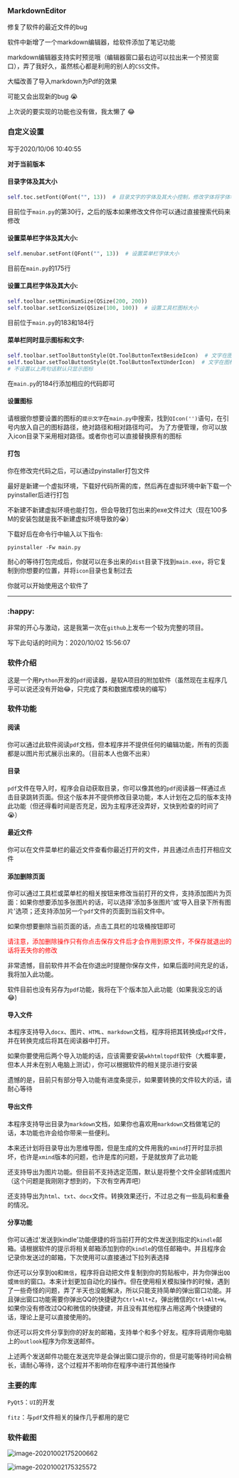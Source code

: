 ### MarkdownEditor
修复了软件的最近文件的bug

软件中新增了一个markdown编辑器，给软件添加了笔记功能

markdown编辑器支持实时预览哦（编辑器窗口最右边可以拉出来一个预览窗口），弄了我好久，虽然核心都是利用的别人的`CSS`文件。

大幅改善了导入markdown为Pdf的效果

可能又会出现新的bug :sob:

上次说的要实现的功能也没有做，我太懒了 :joy:


### 自定义设置
写于2020/10/06 10:40:55

**对于当前版本**
#### 目录字体及其大小
```python
self.toc.setFont(QFont("", 13))  # 目录文字的字体及其大小控制，修改字体将字体名放入双引号中（为空表示使用默认字体），字体大小修改数字即可，数字越大字体越大
```
目前位于`main.py`的第30行，之后的版本如果修改文件你可以通过直接搜索代码来修改
#### 设置菜单栏字体及其大小:
```python
self.menubar.setFont(QFont("", 13))  # 设置菜单栏字体大小
```
目前在`main.py`的175行

#### 设置工具栏字体及其大小:

```python
self.toolbar.setMinimumSize(QSize(200, 200))
self.toolbar.setIconSize(QSize(100, 100))  # 设置工具栏图标大小
```
目前位于`main.py`的183和184行
#### 菜单栏同时显示图标和文字:
```python
self.toolbar.setToolButtonStyle(Qt.ToolButtonTextBesideIcon)  # 文字在图标旁边
self.toolbar.setToolButtonStyle(Qt.ToolButtonTextUnderIcon)  # 文字在图标下方
# 不设置以上两句话默认只显示图标
```
在`main.py`的184行添加相应的代码即可

#### 设置图标
请根据你想要设置的图标的`提示文字`在`main.py`中搜索，找到`QIcon('')`语句，在引号内放入自己的图标路径，绝对路径和相对路径均可。
为了方便管理，你可以放入icon目录下采用相对路径。或者你也可以直接替换原有的图标

#### 打包
你在修改完代码之后，可以通过pyinstaller打包文件

最好是新建一个虚拟环境，下载好代码所需的库，然后再在虚拟环境中新下载一个pyinstaller后进行打包

不新建不新建虚拟环境也能打包，但会导致打包出来的exe文件过大（现在100多M的安装包就是我不新建虚拟环境导致的:sob:）

下载好后在命令行中输入以下指令:
```
pyinstaller -Fw main.py
```
耐心的等待打包完成后，你就可以在多出来的`dist`目录下找到`main.exe`，将它复制到你想要的位置，并将`icon`目录也复制过去

你就可以开始使用这个软件了

-----------------------------------------

### :happy:

非常的开心与激动，这是我第一次在`github`上发布一个较为完整的项目。

写下此句话的时间为：2020/10/02 15:56:07

### 软件介绍

这是一个用`Python`开发的`pdf`阅读器，是软A项目的附加软件（虽然现在主程序几乎可以说还没有开始:joy:，只完成了类和数据库模块的编写）

### 软件功能

#### 阅读

你可以通过此软件阅读`pdf`文档，但本程序并不提供任何的编辑功能，所有的页面都是以图片形式展示出来的。（目前本人也做不出来）

#### 目录

`pdf`文件在导入时，程序会自动获取目录，你可以像其他的`pdf`阅读器一样通过点击目录跳转页面。但这个版本并不提供修改目录功能，本人计划在之后的版本支持此功能（但还得看时间是否充足，因为主程序还没弄好，又快到检查的时间了:sob:）

#### 最近文件

你可以在文件菜单栏的最近文件查看你最近打开的文件，并且通过点击打开相应文件

#### 添加删除页面

你可以通过工具栏或菜单栏的相关按钮来修改当前打开的文件，支持添加图片为页面：如果你想要添加多张图片的话，可以选择'添加多张图片'或'导入目录下所有图片'选项；还支持添加另一个`pdf`文件的页面到当前文件中。

如果你想要删除当前页面的话，点击工具栏的垃圾桶按钮即可

<span style='color:red;background:背景颜色;font-size:文字大小;font-family:JetBrains Mono;'>请注意，添加删除操作只有你点击保存文件后才会作用到原文件，不保存就退出的话将丢失你的修改</span>

非常遗憾，目前软件并不会在你退出时提醒你保存文件，如果后面时间充足的话，我将加入此功能。

软件目前也没有另存为`pdf`功能，我将在下个版本加入此功能（如果我没忘的话:joy:)

#### 导入文件

本程序支持导入`docx`、图片、`HTML`、`markdown`文档，程序将把其转换成`pdf`文件，并在转换完成后将其在阅读器中打开。

如果你要使用后两个导入功能的话，应该需要安装`wkhtmltopdf`软件（大概率要，但本人并未在别人电脑上测试），你可以根据软件的相关提示进行安装

遗憾的是，目前只有部分导入功能有进度条提示，如果要转换的文件较大的话，请耐心等待

#### 导出文件

本程序支持导出目录为`markdown`文档，如果你也喜欢用`markdown`文档做笔记的话，本功能也许会给你带来一些便利。

本来还计划将目录导出为思维导图，但是生成的文件用我的`xmind`打开时显示损坏，也许是`xmind`版本的问题，也许是库的问题，于是就放弃了此功能

还支持导出为图片功能。但目前不支持选定范围，默认是将整个文件全部转成图片（这个问题是我刚刚才想到的，下次有空再弄吧）

还支持导出为`html`、`txt`、`docx`文件。转换效果还行，不过总之有一些乱码和重叠的情况。

#### 分享功能

你可以通过'发送到kindle'功能便捷的将当前打开的文件发送到指定的`kindle`邮箱。请根据软件的提示将相关邮箱添加到你的`kindle`的信任邮箱中。并且程序会记录你发送过的邮箱，下次使用可以直接通过下拉列表选择

你还可以分享到`QQ`和`微信`，程序将自动把文件复制到你的剪贴板中，并为你弹出`QQ`或`微信`的窗口。本来计划更加自动化的操作。但在使用相关模拟操作的时候，遇到了一些奇怪的问题，弄了半天也没能解决，所以只能支持简单的弹出窗口功能。并且弹出窗口功能需要你弹出QQ的快捷键为`Ctrl+Alt+Z`，弹出微信的`Ctrl+Alt+W`。如果你没有修改过QQ和微信的快捷键，并且没有其他程序占用这两个快捷键的话，理论上是可以直接使用的。

你还可以将文件分享到你的好友的邮箱，支持单个和多个好友。程序将调用你电脑上的`outlook`程序为你发送邮件。

上述两个发送邮件功能在发送完毕是会弹出窗口提示你的，但是可能等待时间会稍长，请耐心等待，这个过程并不影响你在程序中进行其他操作

### 主要的库

`PyQt5`：`UI`的开发

`fitz`：与`pdf`文件相关的操作几乎都用的是它

### 软件截图

![image-20201002175200662](https://gitee.com/snow_zhao/img/raw/master/img/image-20201002175200662.png)



![image-20201002175325572](https://gitee.com/snow_zhao/img/raw/master/img/image-20201002175325572.png)



